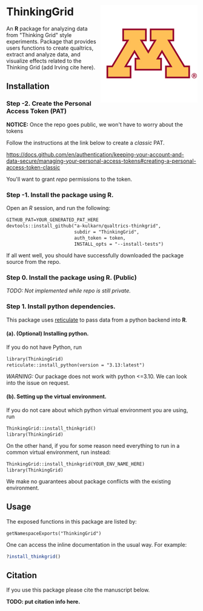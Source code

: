 # ThinkingGrid <img src="ThinkingGrid/man/figures/logo.jpg" align="right" />

An **R** package for analyzing data from "Thinking Grid" style experiments.
Package that provides users functions to create qualtrics, extract and
analyze data, and visualize effects related to the Thinking Grid (add
Irving cite here).

## Installation

### Step -2. Create the Personal Access Token (PAT)

**NOTICE:** Once the repo goes public, we won't have to worry about the tokens

Follow the instructions at the link below to create a *classic* PAT.

https://docs.github.com/en/authentication/keeping-your-account-and-data-secure/managing-your-personal-access-tokens#creating-a-personal-access-token-classic

You'll want to grant _repo_ permissions to the token.

### Step -1. Install the package using R.

Open an *R* session, and run the following:
```
GITHUB_PAT=YOUR_GENERATED_PAT_HERE
devtools::install_github("a-kulkarn/qualtrics-thinkgrid",
                         subdir = "ThinkingGrid",
                         auth_token = token,
                         INSTALL_opts = "--install-tests")
```
If all went well, you should have successfully downloaded the package source from the repo. 

### Step 0. Install the package using R. (Public)

_TODO: Not implemented while repo is still private._

### Step 1. Install python dependencies.
This package uses [reticulate](https://rstudio.github.io/reticulate/) to pass data
from a python backend into **R**. 

#### (a). (Optional) Installing python.
If you do not have Python, run
```
library(ThinkingGrid)
reticulate::install_python(version = "3.13:latest")
```

_WARNING:_ Our package does not work with python <=3.10. We can look into the issue on request.

#### (b). Setting up the virtual environment.
If you do not care about which python virtual environment you are using, run
```
ThinkingGrid::install_thinkgrid()
library(ThinkingGrid)
```

On the other hand, if you for some reason need everything to run in a common virtual
environment, run instead:
```
ThinkingGrid::install_thinkgrid(YOUR_ENV_NAME_HERE)
library(ThinkingGrid)
```
We make no guarantees about package conflicts with the existing environment.

## Usage

The exposed functions in this package are listed by:
```
getNamespaceExports("ThinkingGrid")
```

One can access the inline documentation in the usual way. For example:
```r
?install_thinkgrid()
```

## Citation

If you use this package please cite the manuscript below.

**TODO: put citation info here.**
